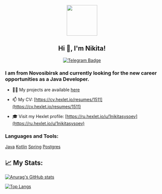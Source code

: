 <div align="center">
<img src="https://media.giphy.com/media/M9gbBd9nbDrOTu1Mqx/giphy.gif" width="100"/>
</div>

<h2 align="center">Hi 👋, I'm Nikita!</h2>

<div align ="center">

[![Telegram Badge](https://img.shields.io/badge/-Telegram-0088cc?style=flat-square&logo=Telegram&logoColor=white)](https://t.me/NikiSysoew)

</div>
<h3>I am from Novosibirsk and currently looking for the new career opportunities as a Java Developer.</h3>

- 👨‍💻 My projects are available [here](https://github.com/nikisysoev?tab=repositories)

- 📫 My CV: [https://cv.hexlet.io/resumes/1511](https://cv.hexlet.io/resumes/1511)
  
- 🎓 Visit my Hexlet profile: [https://ru.hexlet.io/u/1nikitasysoev](https://ru.hexlet.io/u/1nikitasysoev)  

<h3 align="left">Languages and Tools:</h3>

[Java](https://img.shields.io/badge/Java-ED8B00?style=for-the-badge&logo=java&logoColor=white) [Kotlin](https://img.shields.io/badge/Kotlin-0095D5?&style=for-the-badge&logo=kotlin&logoColor=white) [Spring](https://img.shields.io/badge/Spring-6DB33F?style=for-the-badge&logo=spring&logoColor=white) [Postgres](https://img.shields.io/badge/PostgreSQL-316192?style=for-the-badge&logo=postgresql&logoColor=white) 


## &#x1f4c8; My Stats:

[![Anurag's GitHub stats](https://github-readme-stats.vercel.app/api?username=nikisysoev)](https://github.com/anuraghazra/github-readme-stats)

[![Top Langs](https://github-readme-stats.vercel.app/api/top-langs/?username=nikisysoev&layout=compact&theme=vision-friendly-dark)](https://github.com/anuraghazra/github-readme-stats)

